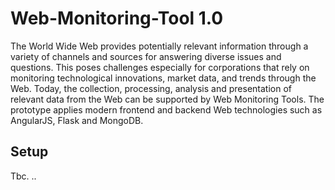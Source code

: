 # Web-Monitoring-Tool 1.0

The World Wide Web provides potentially relevant information through a
variety of channels and sources for answering diverse issues and questions.
This poses challenges especially for corporations that rely on monitoring
technological innovations, market data, and trends through the Web. Today,
the collection, processing, analysis and presentation of relevant data from the
Web can be supported by Web Monitoring Tools. The prototype applies
modern frontend and backend Web technologies such as AngularJS, Flask
and MongoDB.

## Setup

Tbc. ..
